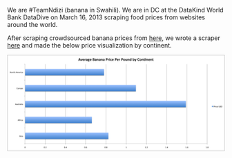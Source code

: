 We are #TeamNdizi (banana in Swahili).  We are in DC at the DataKind World Bank DataDive on March 16, 2013 scraping food prices from websites around the world.

After scraping crowdsourced banana prices from [here](http://www.humuch.com/prices/Bananas/______/22), we wrote a scraper [here](https://scraperwiki.com/scrapers/banana-scraping/) and made the below price visualization by continent.

![Alt text](bananas.png)
